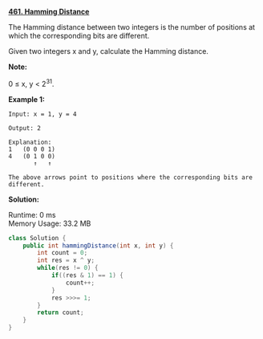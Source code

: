 **[461. Hamming Distance](https://leetcode.com/problems/hamming-distance/)**

The Hamming distance between two integers is the number of positions at which the corresponding bits are different.

Given two integers x and y, calculate the Hamming distance.

**Note:**

0 ≤ x, y < 2<sup>31</sup>.


**Example 1:**
```
Input: x = 1, y = 4

Output: 2

Explanation:
1   (0 0 0 1)
4   (0 1 0 0)
       ↑   ↑

The above arrows point to positions where the corresponding bits are different.
```

**Solution:**

Runtime: 0 ms<br/>
Memory Usage: 33.2 MB

```java
class Solution {
    public int hammingDistance(int x, int y) {
        int count = 0;
        int res = x ^ y;
        while(res != 0) {
            if((res & 1) == 1) {
                count++;                           
            }           
            res >>>= 1; 
        }            
        return count;
    }
}
```